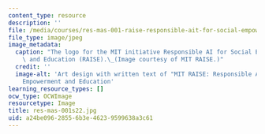 ```yaml
---
content_type: resource
description: ''
file: /media/courses/res-mas-001-raise-responsible-ait-for-social-empowerment-and-education-spring-2022/a24be09628556b3e46239599638a3c61_res-mas-001s22.jpg
file_type: image/jpeg
image_metadata:
  caption: "The logo for the MIT initiative Responsible AI for Social Empowerment\
    \ and Education (RAISE).\_(Image courtesy of MIT RAISE.)"
  credit: ''
  image-alt: 'Art design with written text of "MIT RAISE: Responsible AI for Social
    Empowerment and Education'
learning_resource_types: []
ocw_type: OCWImage
resourcetype: Image
title: res-mas-001s22.jpg
uid: a24be096-2855-6b3e-4623-9599638a3c61
---
```

